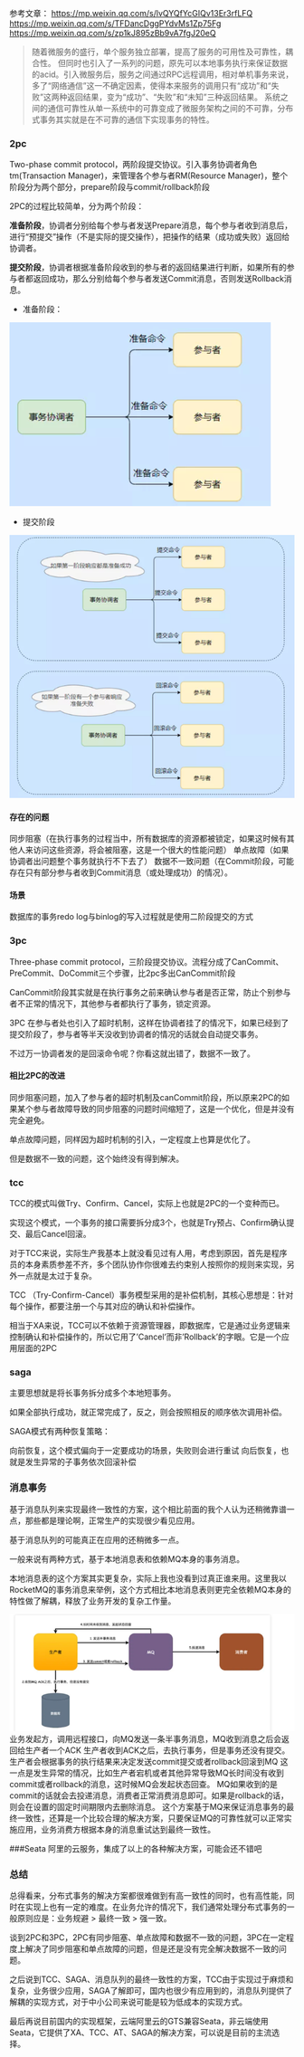 参考文章：
https://mp.weixin.qq.com/s/lvQYQfYcGIQv13Er3rfLFQ
https://mp.weixin.qq.com/s/TFDancDggPYdvMs1Zp75Fg
https://mp.weixin.qq.com/s/zp1kJ895zBb9vA7fgJ20eQ

> 随着微服务的盛行，单个服务独立部署，提高了服务的可用性及可靠性，耦合性。
> 但同时也引入了一系列的问题，原先可以本地事务执行来保证数据的acid。引入微服务后，服务之间通过RPC远程调用，相对单机事务来说，多了“网络通信”这一不确定因素，使得本来服务的调用只有“成功”和“失败”这两种返回结果，变为“成功”、“失败”和“未知”三种返回结果。
> 系统之间的通信可靠性从单一系统中的可靠变成了微服务架构之间的不可靠，分布式事务其实就是在不可靠的通信下实现事务的特性。

### 2pc
Two-phase commit protocol，两阶段提交协议。引入事务协调者角色tm(Transaction Manager)，来管理各个参与者RM(Resource Manager)，整个阶段分为两个部分，prepare阶段与commit/rollback阶段

2PC的过程比较简单，分为两个阶段：

**准备阶段**，协调者分别给每个参与者发送Prepare消息，每个参与者收到消息后，进行“预提交”操作（不是实际的提交操作），把操作的结果（成功或失败）返回给协调者。

**提交阶段**，协调者根据准备阶段收到的参与者的返回结果进行判断，如果所有的参与者都返回成功，那么分别给每个参与者发送Commit消息，否则发送Rollback消息。

- 准备阶段：

![img.png](img.png)
- 提交阶段

![img_1.png](img_1.png)

#### 存在的问题
同步阻塞（在执行事务的过程当中，所有数据库的资源都被锁定，如果这时候有其他人来访问这些资源，将会被阻塞，这是一个很大的性能问题）
单点故障（如果协调者出问题整个事务就执行不下去了）
数据不一致问题（在Commit阶段，可能存在只有部分参与者收到Commit消息（或处理成功）的情况）。

#### 场景
数据库的事务redo log与binlog的写入过程就是使用二阶段提交的方式 
### 3pc
Three-phase commit protocol，三阶段提交协议。流程分成了CanCommit、PreCommit、DoCommit三个步骤，比2pc多出CanCommit阶段

CanCommit阶段其实就是在执行事务之前来确认参与者是否正常，防止个别参与者不正常的情况下，其他参与者都执行了事务，锁定资源。

3PC 在参与者处也引入了超时机制，这样在协调者挂了的情况下，如果已经到了提交阶段了，参与者等半天没收到协调者的情况的话就会自动提交事务。

不过万一协调者发的是回滚命令呢？你看这就出错了，数据不一致了。

#### 相比2PC的改进
同步阻塞问题，加入了参与者的超时机制及canCommit阶段，所以原来2PC的如果某个参与者故障导致的同步阻塞的问题时间缩短了，这是一个优化，但是并没有完全避免。

单点故障问题，同样因为超时机制的引入，一定程度上也算是优化了。

但是数据不一致的问题，这个始终没有得到解决。

### tcc
TCC的模式叫做Try、Confirm、Cancel，实际上也就是2PC的一个变种而已。

实现这个模式，一个事务的接口需要拆分成3个，也就是Try预占、Confirm确认提交、最后Cancel回滚。

对于TCC来说，实际生产我基本上就没看见过有人用，考虑到原因，首先是程序员的本身素质参差不齐，多个团队协作你很难去约束别人按照你的规则来实现，另外一点就是太过于复杂。

TCC （Try-Confirm-Cancel）事务模型采用的是补偿机制，其核心思想是：针对每个操作，都要注册一个与其对应的确认和补偿操作。

相当于XA来说，TCC可以不依赖于资源管理器，即数据库，它是通过业务逻辑来控制确认和补偿操作的，所以它用了’Cancel’而非’Rollback’的字眼。它是一个应用层面的2PC
### saga
主要思想就是将长事务拆分成多个本地短事务。

如果全部执行成功，就正常完成了，反之，则会按照相反的顺序依次调用补偿。

SAGA模式有两种恢复策略：

向前恢复，这个模式偏向于一定要成功的场景，失败则会进行重试
向后恢复，也就是发生异常的子事务依次回滚补偿

### 消息事务
基于消息队列来实现最终一致性的方案，这个相比前面的我个人认为还稍微靠谱一点，那些都是理论啊，正常生产的实现很少看见应用。

基于消息队列的可能真正在应用的还稍微多一点。

一般来说有两种方式，基于本地消息表和依赖MQ本身的事务消息。

本地消息表的这个方案其实更复杂，实际上我也没看到过真正谁来用。这里我以RocketMQ的事务消息来举例，这个方式相比本地消息表则更完全依赖MQ本身的特性做了解耦，释放了业务开发的复杂工作量。

![img_2.png](img_2.png)
业务发起方，调用远程接口，向MQ发送一条半事务消息，MQ收到消息之后会返回给生产者一个ACK
生产者收到ACK之后，去执行事务，但是事务还没有提交。
生产者会根据事务的执行结果来决定发送commit提交或者rollback回滚到MQ
这一点是发生异常的情况，比如生产者宕机或者其他异常导致MQ长时间没有收到commit或者rollback的消息，这时候MQ会发起状态回查。
MQ如果收到的是commit的话就会去投递消息，消费者正常消费消息即可。如果是rollback的话，则会在设置的固定时间期限内去删除消息。
这个方案基于MQ来保证消息事务的最终一致性，还算是一个比较合理的解决方案，只要保证MQ的可靠性就可以正常实施应用，业务消费方根据本身的消息重试达到最终一致性。

###Seata
阿里的云服务，集成了以上的各种解决方案，可能会还不错吧

### 总结
总得看来，分布式事务的解决方案都很难做到有高一致性的同时，也有高性能，同时在实现上也有一定的难度。在业务允许的情况下，我们通常处理分布式事务的一般原则应是：业务规避 > 最终一致 > 强一致。

谈到2PC和3PC，2PC有同步阻塞、单点故障和数据不一致的问题，3PC在一定程度上解决了同步阻塞和单点故障的问题，但是还是没有完全解决数据不一致的问题。

之后说到TCC、SAGA、消息队列的最终一致性的方案，TCC由于实现过于麻烦和复杂，业务很少应用，SAGA了解即可，国内也很少有应用到的，消息队列提供了解耦的实现方式，对于中小公司来说可能是较为低成本的实现方式。

最后再说目前国内的实现框架，云端阿里云的GTS兼容Seata，非云端使用Seata，它提供了XA、TCC、AT、SAGA的解决方案，可以说是目前的主流选择。